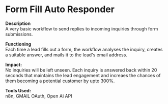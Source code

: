 # Form Fill Auto Responder

**Description**  
A very basic workflow to send replies to incoming inquiries through form submissions.

**Functioning**  
Each time a lead fills out a form, the workflow analyses the inquiry, creates a suitable answer, and mails it to the lead's email address.

**Impact:**  
No inquiries will be left unseen. 
Each inquiry is answered back within 20 seconds that maintains the lead engagement and increaes the chances of them becoming a potential customer by upto 300%.

**Tools Used:**  
n8n, GMAIL OAuth, Open Ai API

